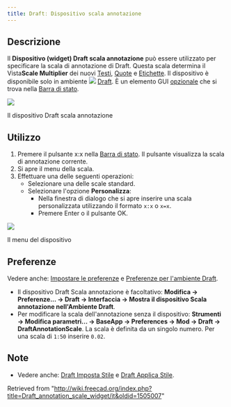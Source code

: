 ```yaml
---
title: Draftː Dispositivo scala annotazione
---
```

## Descrizione

Il **Dispositivo (widget) Draft scala annotazione** può essere utilizzato per specificare la scala di annotazione di Draft. Questa scala determina il Vista**Scale Multiplier** dei nuovi [Testi](/Draft_Text/it "Draft Text/it"), [Quote](/Draft_Dimension/it "Draft Dimension/it") e [Etichette](/Draft_Label/it "Draft Label/it"). Il dispositivo è disponibile solo in ambiente ![](/images/Workbench_Draft.svg) [Draft](/Draft_Workbench/it "Draft Workbench/it"). È un elemento GUI [opzionale](#Preferenze) che si trova nella [Barra di stato](/Status_bar/it "Status bar/it").

![](/images/Draft_annotation_scale_widget_button.png)

Il dispositivo Draft scala annotazione

## Utilizzo

1. Premere il pulsante x:x nella [Barra di stato](/Status_bar/it "Status bar/it"). Il pulsante visualizza la scala di annotazione corrente.
2. Si apre il menu della scala.
3. Effettuare una delle seguenti operazioni:
   * Selezionare una delle scale standard.
   * Selezionare l'opzione **Personalizza**:
     + Nella finestra di dialogo che si apre inserire una scala personalizzata utilizzando il formato `x:x` o `x=x`.
     + Premere Enter o il pulsante OK.

![](/images/Draft_annotation_scale_widget_menu.png)

Il menu del dispositivo

## Preferenze

Vedere anche: [Impostare le preferenze](/Preferences_Editor/it "Preferences Editor/it") e [Preferenze per l'ambiente Draft](/Draft_Preferences/it "Draft Preferences/it").

* Il dispositivo Draft Scala annotazione è facoltativo: **Modifica → Preferenze... → Draft → Interfaccia → Mostra il dispositivo Scala annotazione nell'Ambiente Draft**.
* Per modificare la scala dell'annotazione senza il dispositivo: **Strumenti → Modifica parametri... → BaseApp → Preferences → Mod → Draft → DraftAnnotationScale**. La scala è definita da un singolo numero. Per una scala di `1:50` inserire `0.02`.

## Note

* Vedere anche: [Draft Imposta Stile](/Draft_SetStyle/it "Draft SetStyle/it") e [Draft Applica Stile](/Draft_ApplyStyle/it "Draft ApplyStyle/it").

Retrieved from "<http://wiki.freecad.org/index.php?title=Draft_annotation_scale_widget/it&oldid=1505007>"